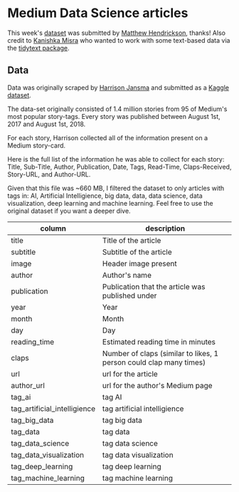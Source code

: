# Medium Data Science articles

This week's [dataset](https://github.com/rfordatascience/tidytuesday/blob/main/data/2018-12-04/medium_datasci.csv) was submitted by [Matthew Hendrickson](https://twitter.com/mjhendrickson), thanks! Also credit to [Kanishka Misra](https://twitter.com/iamasharkskin) who wanted to work with some text-based data via the [tidytext package](https://github.com/juliasilge/tidytext).

## Data

Data was originally scraped by [Harrison Jansma](https://github.com/harrisonjansma/Analyzing_Medium) and submitted as a [Kaggle dataset](https://www.kaggle.com/harrisonjansma/medium-stories).

The data-set originally consisted of 1.4 million stories from 95 of Medium's most popular story-tags. Every story was published between August 1st, 2017 and August 1st, 2018.

For each story, Harrison collected all of the information present on a Medium story-card.

Here is the full list of the information he was able to collect for each story: Title, Sub-Title, Author, Publication, Date, Tags, Read-Time, Claps-Received, Story-URL, and Author-URL.

Given that this file was ~660 MB, I filtered the dataset to only articles with tags in: AI, Artificial Intelligience, big data, data, data science, data visualization, deep learning and machine learning. Feel free to use the original dataset if you want a deeper dive.

|column | description
|------|-----|
title| Title of the article
subtitle | Subtitle of the article
image | Header image present
author | Author's name
publication | Publication that the article was published under
year | Year
month | Month
day | Day
reading_time | Estimated reading time in minutes
claps | Number of claps (similar to likes, 1 person could clap many times)
url | url for the article
author_url | url for the author's Medium page
tag_ai | tag AI
tag_artificial_intelligience | tag artificial intelligience
tag_big_data | tag big data
tag_data |tag data
tag_data_science |tag data science
tag_data_visualization | tag data visualization
tag_deep_learning | tag deep learning
tag_machine_learning | tag machine learning
